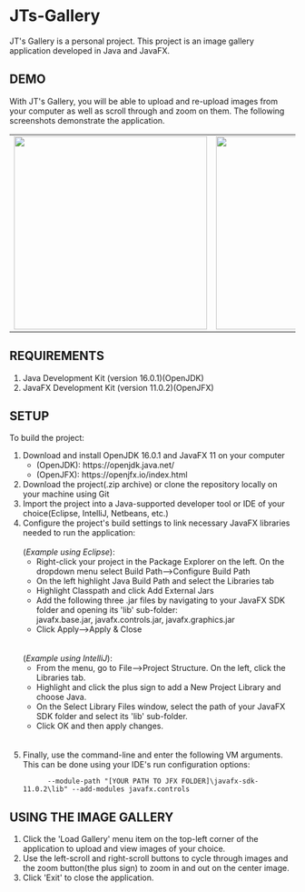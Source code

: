 # JTs-Gallery
JT's Gallery is a personal project. This project is an image gallery application developed in Java and JavaFX.

<h2>DEMO</h2>

With JT's Gallery, you will be able to upload and re-upload images from your computer as well as scroll
through and zoom on them. The following screenshots demonstrate the application.

<table>
<td><img src="https://user-images.githubusercontent.com/84116849/128273531-2679db68-3984-4067-bb3c-afcae8982199.png" width=340></td>
<td><img src="https://user-images.githubusercontent.com/84116849/128273546-185a7093-7a92-49a4-80fa-796a67644e17.png" width=340></td>
<td><img src="https://user-images.githubusercontent.com/84116849/128273552-9939d931-16ac-46c4-881a-8911d3234692.png" width=340></td>
</table>

<h2>REQUIREMENTS</h2>
<ol>
  <li>Java Development Kit (version 16.0.1)(OpenJDK)</li>
  <li>JavaFX Development Kit (version 11.0.2)(OpenJFX)</li>
  </ol>
  
<h2>SETUP</h2>
To build the project:
<ol>
  <li>Download and install OpenJDK 16.0.1 and JavaFX 11 on your computer<br/>
    <ul>
      <li>(OpenJDK): https://openjdk.java.net/</li>
      <li>(OpenJFX): https://openjfx.io/index.html</li>
    </ul>
  </li>
  <li>Download the project(.zip archive) or clone the repository locally on your machine using Git</li>
  <li>Import the project into a Java-supported developer tool or IDE of your choice(Eclipse, IntelliJ, Netbeans, etc.)</li>
  <li>Configure the project's build settings to link necessary JavaFX libraries needed to run the application:<br/><br/>
    (<i>Example using Eclipse</i>):<br/>
    <ul>
      <li>Right-click your project in the Package Explorer on the left. On the dropdown menu select Build Path-->Configure Build Path</li>
      <li>On the left highlight Java Build Path and select the Libraries tab</li>
      <li>Highlight Classpath and click Add External Jars</li>
      <li>Add the following three .jar files by navigating to your JavaFX SDK folder and opening its 'lib' sub-folder:<br/>
        javafx.base.jar, javafx.controls.jar, javafx.graphics.jar</li>
      <li>Click Apply-->Apply & Close</li>
    </ul>
    <br/><br/>
	  (<i>Example using IntelliJ</i>):<br/>
	  <ul>
		  <li>From the menu, go to File-->Project Structure. On the left, click the Libraries tab.</li>
		  <li>Highlight and click the plus sign to add a New Project Library and choose Java.</li>
		  <li>On the Select Library Files window, select the path of your JavaFX SDK folder and select its 'lib' sub-folder.</li>
		  <li>Click OK and then apply changes.</li>
	  </ul>
	  <br/><br/>
  </li>
  <li>Finally, use the command-line and enter the following VM arguments. This can be done using your IDE's run configuration options:	   
				   
		  --module-path "[YOUR PATH TO JFX FOLDER]\javafx-sdk-11.0.2\lib" --add-modules javafx.controls
  </li>
  </ol>
  
<h2>USING THE IMAGE GALLERY</h2>
<ol>
  <li>Click the 'Load Gallery' menu item on the top-left corner of the application to upload and view images of your choice.</li>
  <li>Use the left-scroll and right-scroll buttons to cycle through images and the zoom button(the plus sign) to zoom in and out on the center image.</li>
  <li>Click 'Exit' to close the application.</li>
  </ol>
